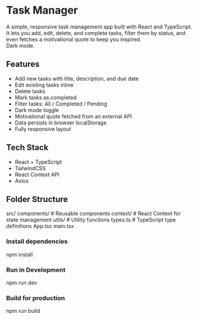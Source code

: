 # Task Manager

A simple, responsive task management app built with React and TypeScript.  
It lets you add, edit, delete, and complete tasks, filter them by status, and even fetches a motivational quote to keep you inspired.  
Dark mode.

## Features

- Add new tasks with title, description, and due date
- Edit existing tasks inline
- Delete tasks
- Mark tasks as completed
- Filter tasks: All / Completed / Pending
- Dark mode toggle
- Motivational quote fetched from an external API
- Data persists in browser localStorage
- Fully responsive layout

## Tech Stack

- React + TypeScript
- TailwindCSS
- React Context API
- Axios

## Folder Structure
src/
components/ # Reusable components
context/ # React Context for state management
utils/ # Utility functions
types.ts # TypeScript type definitions
App.tsx
main.tsx

### Install dependencies
npm install

### Run in Development 
npm run dev

### Build for production
npm run build



